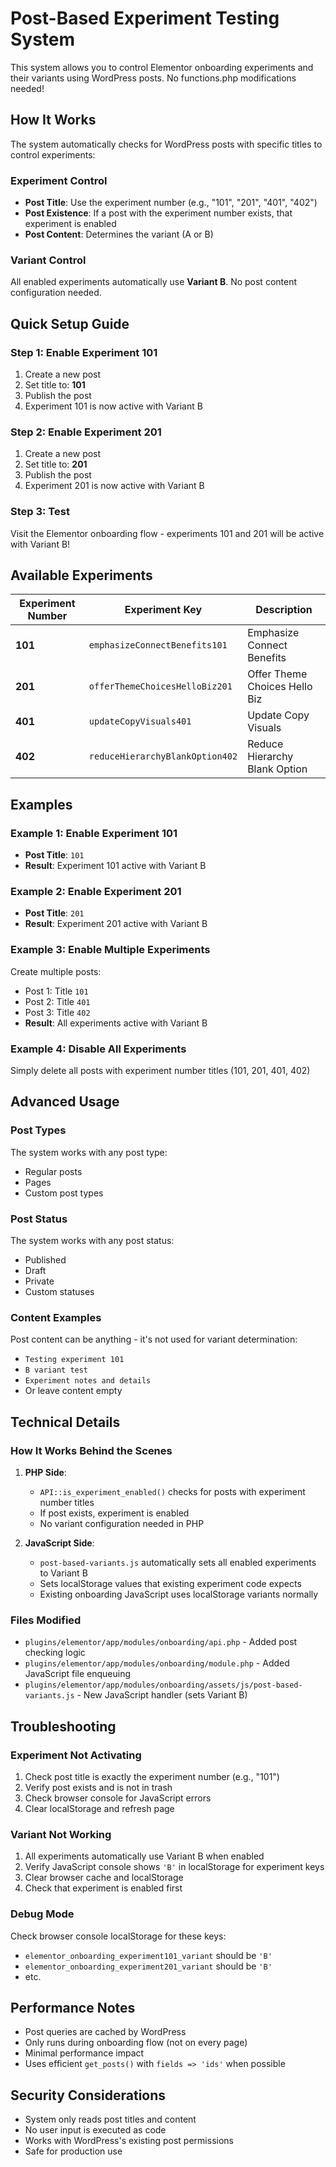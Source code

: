 # Post-Based Experiment Testing System

This system allows you to control Elementor onboarding experiments and their variants using WordPress posts. No functions.php modifications needed!

## How It Works

The system automatically checks for WordPress posts with specific titles to control experiments:

### Experiment Control
- **Post Title**: Use the experiment number (e.g., "101", "201", "401", "402")
- **Post Existence**: If a post with the experiment number exists, that experiment is enabled
- **Post Content**: Determines the variant (A or B)

### Variant Control
All enabled experiments automatically use **Variant B**. No post content configuration needed.

## Quick Setup Guide

### Step 1: Enable Experiment 101
1. Create a new post
2. Set title to: **101**
3. Publish the post
4. Experiment 101 is now active with Variant B

### Step 2: Enable Experiment 201  
1. Create a new post
2. Set title to: **201**
3. Publish the post
4. Experiment 201 is now active with Variant B

### Step 3: Test
Visit the Elementor onboarding flow - experiments 101 and 201 will be active with Variant B!

## Available Experiments

| Experiment Number | Experiment Key | Description |
|-------------------|----------------|-------------|
| **101** | `emphasizeConnectBenefits101` | Emphasize Connect Benefits |
| **201** | `offerThemeChoicesHelloBiz201` | Offer Theme Choices Hello Biz |
| **401** | `updateCopyVisuals401` | Update Copy Visuals |
| **402** | `reduceHierarchyBlankOption402` | Reduce Hierarchy Blank Option |

## Examples

### Example 1: Enable Experiment 101
- **Post Title**: `101`
- **Result**: Experiment 101 active with Variant B

### Example 2: Enable Experiment 201
- **Post Title**: `201` 
- **Result**: Experiment 201 active with Variant B

### Example 3: Enable Multiple Experiments
Create multiple posts:
- Post 1: Title `101`
- Post 2: Title `401` 
- Post 3: Title `402`
- **Result**: All experiments active with Variant B

### Example 4: Disable All Experiments
Simply delete all posts with experiment number titles (101, 201, 401, 402)

## Advanced Usage

### Post Types
The system works with any post type:
- Regular posts
- Pages  
- Custom post types

### Post Status
The system works with any post status:
- Published
- Draft
- Private
- Custom statuses

### Content Examples
Post content can be anything - it's not used for variant determination:
- `Testing experiment 101`
- `B variant test`
- `Experiment notes and details`
- Or leave content empty

## Technical Details

### How It Works Behind the Scenes

1. **PHP Side**: 
   - `API::is_experiment_enabled()` checks for posts with experiment number titles
   - If post exists, experiment is enabled
   - No variant configuration needed in PHP

2. **JavaScript Side**:
   - `post-based-variants.js` automatically sets all enabled experiments to Variant B
   - Sets localStorage values that existing experiment code expects
   - Existing onboarding JavaScript uses localStorage variants normally

### Files Modified
- `plugins/elementor/app/modules/onboarding/api.php` - Added post checking logic
- `plugins/elementor/app/modules/onboarding/module.php` - Added JavaScript file enqueuing  
- `plugins/elementor/app/modules/onboarding/assets/js/post-based-variants.js` - New JavaScript handler (sets Variant B)

## Troubleshooting

### Experiment Not Activating
1. Check post title is exactly the experiment number (e.g., "101")
2. Verify post exists and is not in trash
3. Check browser console for JavaScript errors
4. Clear localStorage and refresh page

### Variant Not Working
1. All experiments automatically use Variant B when enabled
2. Verify JavaScript console shows `'B'` in localStorage for experiment keys
3. Clear browser cache and localStorage
4. Check that experiment is enabled first

### Debug Mode
Check browser console localStorage for these keys:
- `elementor_onboarding_experiment101_variant` should be `'B'`
- `elementor_onboarding_experiment201_variant` should be `'B'`
- etc.

## Performance Notes

- Post queries are cached by WordPress
- Only runs during onboarding flow (not on every page)
- Minimal performance impact
- Uses efficient `get_posts()` with `fields => 'ids'` when possible

## Security Considerations

- System only reads post titles and content
- No user input is executed as code
- Works with WordPress's existing post permissions
- Safe for production use
